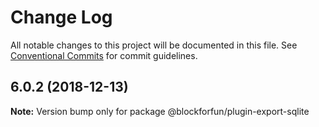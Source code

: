 # Change Log

All notable changes to this project will be documented in this file.
See [Conventional Commits](https://conventionalcommits.org) for commit guidelines.

## 6.0.2 (2018-12-13)

**Note:** Version bump only for package @blockforfun/plugin-export-sqlite
